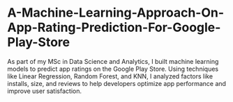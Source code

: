 # A-Machine-Learning-Approach-On-App-Rating-Prediction-For-Google-Play-Store
As part of my MSc in Data Science and Analytics, I built machine learning models to predict app ratings on the Google Play Store. Using techniques like Linear Regression, Random Forest, and KNN, I analyzed factors like installs, size, and reviews to help developers optimize app performance and improve user satisfaction.
